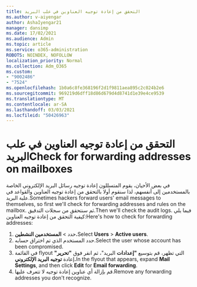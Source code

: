 ```yaml
---
title: التحقق من إعادة توجيه العناوين في علب البريد
ms.author: v-aiyengar
author: AshaIyengar21
manager: dansimp
ms.date: 17/02/2021
ms.audience: Admin
ms.topic: article
ms.service: o365-administration
ROBOTS: NOINDEX, NOFOLLOW
localization_priority: Normal
ms.collection: Adm_O365
ms.custom:
- "9002486"
- "7524"
ms.openlocfilehash: 1b0a6c8fe368196f2d1f9811aea895c2c024b2e6
ms.sourcegitcommit: 969219d6dff18d86d679d4d8741d1e39e4ce9539
ms.translationtype: MT
ms.contentlocale: ar-SA
ms.lasthandoff: 03/03/2021
ms.locfileid: "50426963"
---
```

# <a name="check-for-forwarding-addresses-on-mailboxes"></a><span data-ttu-id="78b89-102">التحقق من إعادة توجيه العناوين في علب البريد</span><span class="sxs-lookup"><span data-stu-id="78b89-102">Check for forwarding addresses on mailboxes</span></span>

<span data-ttu-id="78b89-103">في بعض الأحيان، يقوم المتسللون إعادة توجيه رسائل البريد الإلكتروني الخاصة بالمستخدمين إلى أنفسهم، لذا سنقوم أولا بالتحقق من إعادة توجيه العناوين والقواعد في علبة البريد.</span><span class="sxs-lookup"><span data-stu-id="78b89-103">Sometimes hackers forward users' email messages to themselves, so first we'll check for forwarding addresses and rules on the mailbox.</span></span> <span data-ttu-id="78b89-104">ثم سنتحقق من سجلات التدقيق.</span><span class="sxs-lookup"><span data-stu-id="78b89-104">Then we'll check the audit logs.</span></span> <span data-ttu-id="78b89-105">فيما يلي كيفية التحقق من إعادة توجيه العناوين:</span><span class="sxs-lookup"><span data-stu-id="78b89-105">Here's how to check for forwarding addresses:</span></span>

1. <span data-ttu-id="78b89-106">حدد   >  **المستخدمين النشطين.**</span><span class="sxs-lookup"><span data-stu-id="78b89-106">Select **Users** > **Active users**.</span></span>
1. <span data-ttu-id="78b89-107">حدد المستخدم الذي تم اختراق حسابه.</span><span class="sxs-lookup"><span data-stu-id="78b89-107">Select the user whose account has been compromised.</span></span>
1. <span data-ttu-id="78b89-108">في القائمة flyout التي تظهر، قم بتوسيع **"إعدادات** البريد"، ثم انقر فوق **"تحرير"** إعادة **توجيه البريد الإلكتروني.**</span><span class="sxs-lookup"><span data-stu-id="78b89-108">In the flyout that appears, expand **Mail Settings**, and then click **Edit** for **Email forwarding**.</span></span>
1. <span data-ttu-id="78b89-109">قم بإزالة أي عناوين إعادة توجيه لا تتعرف عليها.</span><span class="sxs-lookup"><span data-stu-id="78b89-109">Remove any forwarding addresses you don't recognize.</span></span>